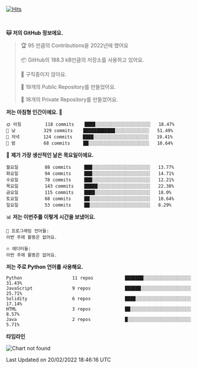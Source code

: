 [![Hits](https://hits.seeyoufarm.com/api/count/incr/badge.svg?url=https%3A%2F%2Fgithub.com%2FSoohan-Park&count_bg=%23000000&title_bg=%23828282&icon=gradle.svg&icon_color=%23FFFFFF&title=Visited&edge_flat=false)](https://hits.seeyoufarm.com)  

<br/>

<!--START_SECTION:waka-->
**🐱 저의 GitHub 정보에요.** 

> 🏆 95 만큼의 Contributions을 2022년에 했어요
 > 
> 📦 GitHub의 188.3 kB만큼의 저장소를 사용하고 있어요. 
 > 
> 🚫 구직중이지 않아요.
 > 
> 📜 19개의 Public Repository를 만들었어요. 
 > 
> 🔑 18개의 Private Repository를 만들었어요.  
 > 
**저는 아침형 인간이에요. 🐤** 

```text
🌞 아침         118 commits    ████░░░░░░░░░░░░░░░░░░░░░   18.47% 
🌆 낮　         329 commits    ████████████░░░░░░░░░░░░░   51.49% 
🌃 저녁         124 commits    ████░░░░░░░░░░░░░░░░░░░░░   19.41% 
🌙 밤　         68 commits     ██░░░░░░░░░░░░░░░░░░░░░░░   10.64%

```
📅 **제가 가장 생산적인 날은 목요일이에요.** 

```text
월요일          88 commits     ███░░░░░░░░░░░░░░░░░░░░░░   13.77% 
화요일          94 commits     ███░░░░░░░░░░░░░░░░░░░░░░   14.71% 
수요일          78 commits     ███░░░░░░░░░░░░░░░░░░░░░░   12.21% 
목요일          143 commits    █████░░░░░░░░░░░░░░░░░░░░   22.38% 
금요일          115 commits    ████░░░░░░░░░░░░░░░░░░░░░   18.0% 
토요일          68 commits     ██░░░░░░░░░░░░░░░░░░░░░░░   10.64% 
일요일          53 commits     ██░░░░░░░░░░░░░░░░░░░░░░░   8.29%

```


📊 **저는 이번주를 이렇게 시간을 보냈어요.** 

```text
💬 프로그래밍 언어들: 
이번 주에 활동은 없어요.

🔥 에디터들: 
이번 주에 활동은 없어요.

```

**저는 주로 Python 언어를 사용해요.** 

```text
Python                   11 repos            ███████░░░░░░░░░░░░░░░░░░   31.43% 
JavaScript               9 repos             ██████░░░░░░░░░░░░░░░░░░░   25.71% 
Solidity                 6 repos             ████░░░░░░░░░░░░░░░░░░░░░   17.14% 
HTML                     3 repos             ██░░░░░░░░░░░░░░░░░░░░░░░   8.57% 
Java                     2 repos             █░░░░░░░░░░░░░░░░░░░░░░░░   5.71%

```


**타임라인**

![Chart not found](https://raw.githubusercontent.com/Soohan-Park/Soohan-Park/master/charts/bar_graph.png) 


 Last Updated on 20/02/2022 18:46:16 UTC
<!--END_SECTION:waka-->
